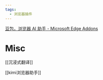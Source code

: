 ```yaml
---
tags:
  - 浏览器插件
---
```



[豆包，浏览器 AI 助手 - Microsoft Edge Addons](https://microsoftedge.microsoft.com/addons/detail/%E8%B1%86%E5%8C%85%EF%BC%8C%E6%B5%8F%E8%A7%88%E5%99%A8-ai-%E5%8A%A9%E6%89%8B/capohkkfagimodmlpnahjoijgoocdjhd?utm_source=web_signed&hl=zh)




# Misc

[[沉浸式翻译]]

[[kimi浏览器助手]]



